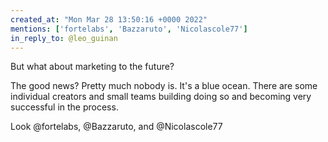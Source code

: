 ```yaml
---
created_at: "Mon Mar 28 13:50:16 +0000 2022"
mentions: ['fortelabs', 'Bazzaruto', 'Nicolascole77']
in_reply_to: @leo_guinan
---
```


But what about marketing to the future?

The good news? Pretty much nobody is. It's a blue ocean.  There are some individual creators and small teams building doing so and becoming very successful in the process.

Look @fortelabs, @Bazzaruto, and @Nicolascole77